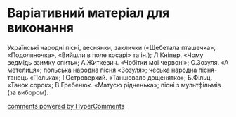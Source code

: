 <div id="hypercomments_widget" class="js-hypercomments-widget invisible"></div>

# Варіативний матеріал для виконання

Українські народні пісні, веснянки, заклички («Щебетала пташечка», «Подоляночка», «Вийшли в поле косарі» та ін.); Л.Кніпер. «Чому ведмідь взимку спить»; А.Житкевич. «Чобітки мої червоні»; О.Зозуля. «А метелиця»; польська народна пісня «Зозуля»; чеська народна пісня-танець «Полька»; І.Островерхий. «Танцювало дощенятко»; Б.Фільц. «Танок сорок»; В.Гребенюк. «Матусю рідненька»; пісні з мультфільмів (за вибором). 

<div class="js-hypercomments-container">
    <a href="http://hypercomments.com" class="hc-link" title="comments widget">comments powered by HyperComments</a>
</div>